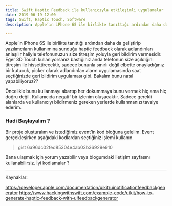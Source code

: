 ```yaml
---
title: Swift Haptic Feedback ile kullanıcıyla etkileşimli uygulamalar
date: 2019-06-19 12:00
tags: Swift, Haptic Touch, Software
description: Apple’ın iPhone 6S ile birlikte tanıttığı ardından daha da geliştirip yazılımcıların kullanımına sunduğu haptic feedback olarak adlandırılan anlaşılır haliyle telefonunuzun size titreşim yoluyla geri bildirim vermesidir. 

---
```

Apple’ın iPhone 6S ile birlikte tanıttığı ardından daha da geliştirip yazılımcıların kullanımına sunduğu haptic feedback olarak adlandırılan anlaşılır haliyle telefonunuzun size titreşim yoluyla geri bildirim vermesidir. Eğer 3D Touch kullanıyorsanız bastığınız anda telefonun size açıldığını titreşim ile hissettirecektir, sadece bununla sınırlı değil elbette onayladığınız bir kutucuk, picker olarak adlandırılan alarm uygulamasında saat seçtiğinizde geri bildirim uygulaması gibi. Bakalım bunu nasıl yapabiliyoruz??

Öncelikle bunu kullanmayı abartıp her dokummaya bunu vermek hiç ama hiç doğru değil. Kullanıcıda negatif bir izlenim oluşacaktır. Sadece gerekli alanlarda ve kullanıcıyı bildirmeniz gereken yerlerde kullanmanızı tavsiye ederim.

### Hadi Başlayalım ?
Bir proje oluşturalım ve istediğimiz event’in kod bloğuna gelelim. Event gerçekleşirken aşağıdaki kodlardan seçtiğiniz işlemi kullanın.

> gist 6a96dc02fed85304e4ab03b36929e910

Bana ulaşmak için yorum yazabilir veya blogumdaki iletişim sayfasını kullanabilirsiz. İyi kodlamalar ?

---
Kaynaklar:

https://developer.apple.com/documentation/uikit/uinotificationfeedbackgenerator
https://www.hackingwithswift.com/example-code/uikit/how-to-generate-haptic-feedback-with-uifeedbackgenerator

